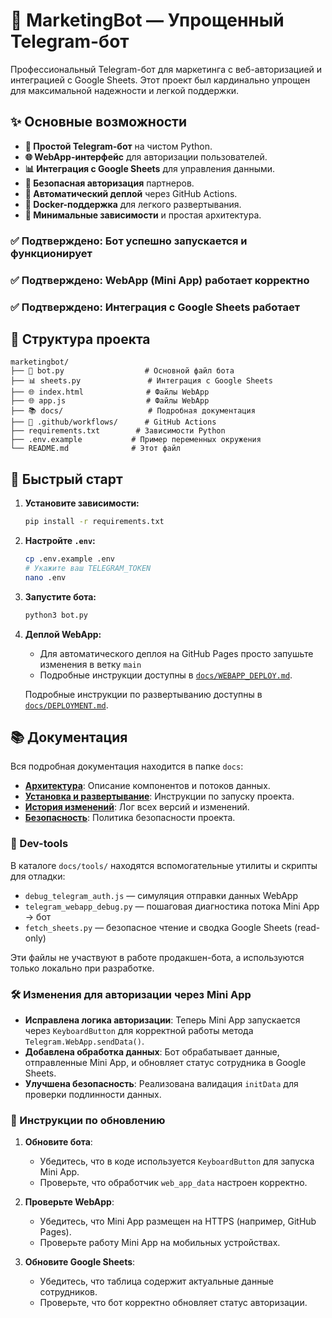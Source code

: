 # 🚀 MarketingBot — Упрощенный Telegram-бот

Профессиональный Telegram-бот для маркетинга с веб-авторизацией и интеграцией с Google Sheets. Этот проект был кардинально упрощен для максимальной надежности и легкой поддержки.

## ✨ Основные возможности

- **🤖 Простой Telegram-бот** на чистом Python.
- **🌐 WebApp-интерфейс** для авторизации пользователей.
- **📊 Интеграция с Google Sheets** для управления данными.
- **🔐 Безопасная авторизация** партнеров.
- **🚀 Автоматический деплой** через GitHub Actions.
- **🐳 Docker-поддержка** для легкого развертывания.
- **🔧 Минимальные зависимости** и простая архитектура.
### ✅ Подтверждено: Бот успешно запускается и функционирует
### ✅ Подтверждено: WebApp (Mini App) работает корректно
### ✅ Подтверждено: Интеграция с Google Sheets работает

## 📁 Структура проекта

```
marketingbot/
├── 🤖 bot.py                  # Основной файл бота
├── 📊 sheets.py               # Интеграция с Google Sheets
├── 🌐 index.html              # Файлы WebApp
├── 🌐 app.js                  # Файлы WebApp
├── 📚 docs/                   # Подробная документация
├── 🔄 .github/workflows/      # GitHub Actions
├── requirements.txt        # Зависимости Python
├── .env.example           # Пример переменных окружения
└── README.md              # Этот файл
```

## 🚀 Быстрый старт

1.  **Установите зависимости:**
    ```bash
    pip install -r requirements.txt
    ```

2. **Настройте `.env`:**
    ```bash
    cp .env.example .env
    # Укажите ваш TELEGRAM_TOKEN
    nano .env
    ```

3.  **Запустите бота:**
    ```bash
    python3 bot.py
    ```

4.  **Деплой WebApp:**
    - Для автоматического деплоя на GitHub Pages просто запушьте изменения в ветку `main`
    - Подробные инструкции доступны в [`docs/WEBAPP_DEPLOY.md`](./docs/WEBAPP_DEPLOY.md).

    Подробные инструкции по развертыванию доступны в [`docs/DEPLOYMENT.md`](./docs/DEPLOYMENT.md).

## 📚 Документация

Вся подробная документация находится в папке `docs`:

- **[Архитектура](./docs/ARCHITECTURE.md)**: Описание компонентов и потоков данных.
- **[Установка и развертывание](./docs/DEPLOYMENT.md)**: Инструкции по запуску проекта.
- **[История изменений](./docs/CHANGELOG.md)**: Лог всех версий и изменений.
- **[Безопасность](./docs/SECURITY.md)**: Политика безопасности проекта.

### 🧰 Dev-tools

В каталоге `docs/tools/` находятся вспомогательные утилиты и скрипты для отладки:

- `debug_telegram_auth.js` — симуляция отправки данных WebApp
- `telegram_webapp_debug.py` — пошаговая диагностика потока Mini App → бот
- `fetch_sheets.py` — безопасное чтение и сводка Google Sheets (read-only)

Эти файлы не участвуют в работе продакшен-бота, а используются только локально при разработке.

### 🛠️ Изменения для авторизации через Mini App

- **Исправлена логика авторизации**: Теперь Mini App запускается через `KeyboardButton` для корректной работы метода `Telegram.WebApp.sendData()`.
- **Добавлена обработка данных**: Бот обрабатывает данные, отправленные Mini App, и обновляет статус сотрудника в Google Sheets.
- **Улучшена безопасность**: Реализована валидация `initData` для проверки подлинности данных.

### 🚀 Инструкции по обновлению

1. **Обновите бота**:
    - Убедитесь, что в коде используется `KeyboardButton` для запуска Mini App.
    - Проверьте, что обработчик `web_app_data` настроен корректно.

2. **Проверьте WebApp**:
    - Убедитесь, что Mini App размещен на HTTPS (например, GitHub Pages).
    - Проверьте работу Mini App на мобильных устройствах.

3. **Обновите Google Sheets**:
    - Убедитесь, что таблица содержит актуальные данные сотрудников.
    - Проверьте, что бот корректно обновляет статус авторизации.